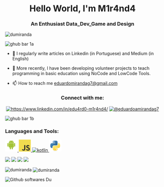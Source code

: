 <h1 align="center">Hello World, I'm M1r4nd4</h1>
<h3 align="center">An Enthusiast Data_Dev_Game and Design</h3>

<p align="left"> <img src="https://komarev.com/ghpvc/?username=dumiranda&label=Profile%20views&color=0e75b6&style=flat" alt="dumiranda" /> </p>


![ghub bar 1a](https://user-images.githubusercontent.com/64503210/190495629-847b2f7a-5d0d-4b30-8239-ba95fee39bf7.png)


- 📝 I regularly write articles on Linkedin (in Portuguese) and Medium (in English)
- 📝 More recently, I have been developing volunteer projects to teach programming in basic education using NoCode and LowCode Tools.

- 📫 How to reach me 
          eduardomirandag7@gmail.com

<h3 align="center">Connect with me:</h3>
<p align="center">
<a href="https://linkedin.com/in/https://www.linkedin.com/in/edu4rd0-m1r4nd4/" target="blank"><img align="center" src="https://raw.githubusercontent.com/rahuldkjain/github-profile-readme-generator/master/src/images/icons/Social/linked-in-alt.svg" alt="https://www.linkedin.com/in/edu4rd0-m1r4nd4/" height="30" width="40" /></a>
<a href="https://medium.com/@eduardoamirandag7" target="blank"><img align="center" src="https://raw.githubusercontent.com/rahuldkjain/github-profile-readme-generator/master/src/images/icons/Social/medium.svg" alt="@eduardoamirandag7" height="30" width="40" /></a>
</p>


![ghub bar 1b](https://user-images.githubusercontent.com/64503210/190495575-97e090a6-cd88-4912-9a8e-88110c1bc624.png)


<h3 align="left">Languages and Tools:</h3>
<p align="left"> <a href="https://developer.android.com" target="_blank" rel="noreferrer"> <img src="https://raw.githubusercontent.com/devicons/devicon/master/icons/android/android-original-wordmark.svg" alt="android" width="40" height="40"/> </a> <a href="https://developer.mozilla.org/en-US/docs/Web/JavaScript" target="_blank" rel="noreferrer"> <img src="https://raw.githubusercontent.com/devicons/devicon/master/icons/javascript/javascript-original.svg" alt="javascript" width="40" height="40"/> </a> <a href="https://kotlinlang.org" target="_blank" rel="noreferrer"> <img src="https://www.vectorlogo.zone/logos/kotlinlang/kotlinlang-icon.svg" alt="kotlin" width="40" height="40"/> </a> <a href="https://www.python.org" target="_blank" rel="noreferrer"> <img src="https://raw.githubusercontent.com/devicons/devicon/master/icons/python/python-original.svg" alt="python" width="40" height="40"/> </a> </p>
</div>
<p align="left">
<img src="https://img.shields.io/badge/C%23-239120?style=for-the-badge&logo=c-sharp&logoColor=white" />    
<img src="https://img.shields.io/badge/HTML-e06b12?style=for-the-badge&logo=html5&logoColor=white" />
<img src="https://img.shields.io/badge/CSS-1283e0?&style=for-the-badge&logo=css3&logoColor=white" />
<img src="https://img.shields.io/badge/JavaScript-F7DF1E?style=for-the-badge&logo=javascript&logoColor=414141" />


<p><img align="left" src="https://github-readme-stats.vercel.app/api/top-langs?username=dumiranda&show_icons=true&locale=en&layout=compact" alt="dumiranda" /></p>

<p>&nbsp;<img align="center" src="https://github-readme-stats.vercel.app/api?username=dumiranda&show_icons=true&locale=en" alt="dumiranda" /></p>

![Github softwares Du](https://user-images.githubusercontent.com/64503210/190514325-29b1b77e-0018-4d2d-8535-c49b719fd08c.png)
